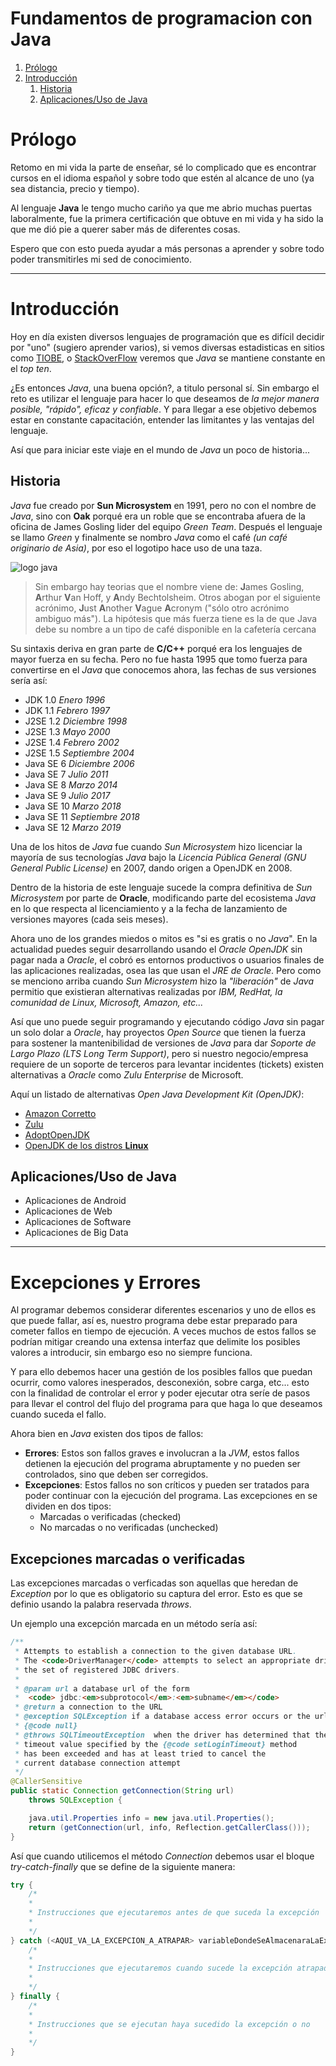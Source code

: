 # Fundamentos de programacion con Java
1. [Prólogo](#prologo)
2. [Introducción](#introduccion)
    1. [Historia](#historia)
    2. [Aplicaciones/Uso de Java](#aplicaciones)

# <a name="prologo"></a>Prólogo
Retomo en mi vida la parte de enseñar, sé lo complicado que es encontrar cursos en el idioma español y sobre todo que estén al alcance de uno (ya sea distancia, precio y tiempo).

Al lenguaje **Java** le tengo mucho cariño ya que me abrio muchas puertas laboralmente, fue la primera certificación que obtuve en mi vida y ha sido la que me dió pie a querer saber más de diferentes cosas.

Espero que con esto pueda ayudar a más personas a aprender y sobre todo poder transmitirles mi sed de conocimiento.

---

# <a name="introduccion"></a>Introducción
Hoy en día existen diversos lenguajes de programación que es difícil decidir por "uno" (sugiero aprender varios), si vemos diversas estadisticas en sitios como [TIOBE](https://www.tiobe.com/tiobe-index/), o [StackOverFlow](https://insights.stackoverflow.com/survey/2019) veremos que *Java* se mantiene constante en el *top ten*.

¿Es entonces *Java*, una buena opción?, a titulo personal sí. Sin embargo el reto es utilizar el lenguaje para hacer lo que deseamos de *la mejor manera posible, "rápido", eficaz y confiable*. Y para llegar a ese objetivo debemos estar en constante capacitación, entender las limitantes y las ventajas del lenguaje.

Así que para iniciar este viaje en el mundo de *Java* un poco de historia...

## <a name="historia"></a>Historia

*Java* fue creado por **Sun Microsystem** en 1991, pero no con el nombre de *Java*, sino con **Oak** porqué era un roble que se encontraba afuera de la oficina de James Gosling lider del equipo *Green Team*. Después el lenguaje se llamo *Green* y finalmente se nombro *Java* como el café *(un café originario de Asia)*, por eso el logotipo hace uso de una taza.

![logo java](doc/img/logo_java.png "Logo Java")

> Sin embargo hay teorias que el nombre viene de: **J**ames Gosling, **A**rthur **V**an Hoff, y **A**ndy Bechtolsheim. Otros abogan por el siguiente acrónimo, **J**ust **A**nother **V**ague **A**cronym ("sólo otro acrónimo ambiguo más"). La hipótesis que más fuerza tiene es la de que Java debe su nombre a un tipo de café disponible en la cafetería cercana

Su sintaxis deriva en gran parte de **C/C++** porqué era los lenguajes de mayor fuerza en su fecha. Pero no fue hasta 1995 que tomo fuerza para convertirse en el *Java* que conocemos ahora, las fechas de sus versiones sería así:

- JDK 1.0 *Enero 1996*
- JDK 1.1 *Febrero 1997*
- J2SE 1.2 *Diciembre 1998*
- J2SE 1.3 *Mayo 2000*
- J2SE 1.4 *Febrero 2002*
- J2SE 1.5 *Septiembre 2004*
- Java SE 6 *Diciembre 2006*
- Java SE 7 *Julio 2011*
- Java SE 8 *Marzo 2014*
- Java SE 9 *Julio 2017*
- Java SE 10 *Marzo 2018*
- Java SE 11 *Septiembre 2018*
- Java SE 12 *Marzo 2019*

Una de los hitos de *Java* fue cuando *Sun Microsystem* hizo licenciar la mayoría de sus tecnologías *Java* bajo la *Licencia Pública General (GNU General Public License)* en 2007, dando origen a OpenJDK en 2008.

Dentro de la historia de este lenguaje sucede la compra definitiva de *Sun Microsystem* por parte de **Oracle**, modificando parte del ecosistema *Java* en lo que respecta al licenciamiento y a la fecha de lanzamiento de versiones mayores (cada seis meses).

Ahora uno de los grandes miedos o mitos es "si es gratis o no *Java*". En la actualidad puedes seguir desarrollando usando el *Oracle OpenJDK* sin pagar nada a *Oracle*, el cobró es entornos productivos o usuarios finales de las aplicaciones realizadas, osea las que usan el *JRE de Oracle*. Pero como se menciono arriba cuando *Sun Microsystem* hizo la *"liberación"* de *Java* permitio que existieran alternativas realizadas por *IBM, RedHat, la comunidad de Linux, Microsoft, Amazon, etc...*

Así que uno puede seguir programando y ejecutando código *Java* sin pagar un solo dolar a *Oracle*, hay proyectos *Open Source* que tienen la fuerza para sostener la mantenibilidad de versiones de *Java* para dar *Soporte de Largo Plazo (LTS Long Term Support)*, pero si nuestro negocio/empresa requiere de un soporte de terceros para levantar incidentes (tickets) existen alternativas a *Oracle* como *Zulu Enterprise* de Microsoft.

Aquí un listado de alternativas *Open Java Development Kit (OpenJDK)*:

- [Amazon Corretto](https://aws.amazon.com/es/corretto/)
- [Zulu](https://www.azul.com/downloads/zulu/)
- [AdoptOpenJDK](https://adoptopenjdk.net/)
- [OpenJDK de los distros **Linux**](https://openjdk.java.net/install/)

## <a name="aplicaciones"></a>Aplicaciones/Uso de Java

- Aplicaciones de Android
- Aplicaciones de Web
- Aplicaciones de Software
- Aplicaciones de Big Data

---

# <a name="excepciones"></a>Excepciones y Errores

Al programar debemos considerar diferentes escenarios y uno de ellos es que puede fallar, así es, nuestro programa debe estar preparado para cometer fallos en tiempo de ejecución. A veces muchos de estos fallos se podrían mitigar creando una extensa interfaz que delimite los posibles valores a introducir, sin embargo eso no siempre funciona.

Y para ello debemos hacer una gestión de los posibles fallos que puedan ocurrir, como valores inesperados, desconexión, sobre carga, etc... esto con la finalidad de controlar el error y poder ejecutar otra seríe de pasos para llevar el control del flujo del programa para que haga lo que deseamos cuando suceda el fallo.

Ahora bien en *Java* existen dos tipos de fallos:
- **Errores**: Estos son fallos graves e involucran a la *JVM*, estos fallos detienen la ejecución del programa abruptamente y no pueden ser controlados, sino que deben ser corregidos.
- **Excepciones**: Estos fallos no son críticos y pueden ser tratados para poder continuar con la ejecución del programa. Las excepciones en se dividen en dos tipos:
    - Marcadas o verificadas (checked)
    - No marcadas o no verificadas (unchecked)

## Excepciones marcadas o verificadas

Las excepciones marcadas o verficadas son aquellas que heredan de *Exception* por lo que es obligatorio su captura del error. Esto es que se definio usando la palabra reservada *throws*.

Un ejemplo una excepción marcada en un método sería así:
```java
/**
 * Attempts to establish a connection to the given database URL.
 * The <code>DriverManager</code> attempts to select an appropriate driver from
 * the set of registered JDBC drivers.
 *
 * @param url a database url of the form
 *  <code> jdbc:<em>subprotocol</em>:<em>subname</em></code>
 * @return a connection to the URL
 * @exception SQLException if a database access error occurs or the url is
 * {@code null}
 * @throws SQLTimeoutException  when the driver has determined that the
 * timeout value specified by the {@code setLoginTimeout} method
 * has been exceeded and has at least tried to cancel the
 * current database connection attempt
 */
@CallerSensitive
public static Connection getConnection(String url)
    throws SQLException {

    java.util.Properties info = new java.util.Properties();
    return (getConnection(url, info, Reflection.getCallerClass()));
}
```

Así que cuando utilicemos el método *Connection* debemos usar el bloque *try-catch-finally* que se define de la siguiente manera:

```java
try {
    /*
    *
    * Instrucciones que ejecutaremos antes de que suceda la excepción
    *
    */
} catch (<AQUI_VA_LA_EXCEPCION_A_ATRAPAR> variableDondeSeAlmacenaraLaExcepcion){
    /*
    *
    * Instrucciones que ejecutaremos cuando sucede la excepción atrapada
    *
    */
} finally {
    /*
    *
    * Instrucciones que se ejecutan haya sucedido la excepción o no
    *
    */
}
```
